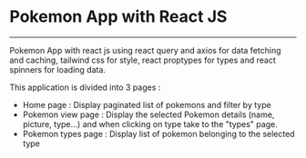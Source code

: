 # Pokemon App with React JS
---

Pokemon App with react js using react query and axios for data fetching and caching, tailwind css for style, react proptypes for types and react spinners for loading data.

This application is divided into 3 pages :
- Home page : Display paginated list of pokemons and filter by type
- Pokemon view page : Display the selected Pokemon details (name, picture, type...) and when clicking on type take to the "types" page.
- Pokemon types page : Display list of pokemon belonging to the selected type
 